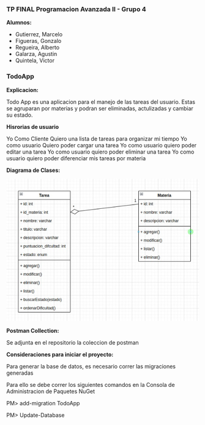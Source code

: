 ### TP FINAL Programacion Avanzada II - Grupo 4

**Alumnos:**
- Gutierrez, Marcelo
- Figueras, Gonzalo
- Regueira, Alberto
- Galarza, Agustin
- Quintela, Victor

### TodoApp

**Explicacion:**

Todo App es una aplicacion para el manejo de las tareas del usuario. 
Estas se agruparan por materias y podran ser eliminadas, actulizadas y cambiar su estado.

**Hisrorias de usuario**

Yo Como Cliente Quiero una lista de tareas para organizar mi tiempo
Yo como usuario Quiero poder cargar una tarea
Yo como usuario quiero poder editar una tarea
Yo como usuario quiero poder eliminar una tarea
Yo como usuario quiero poder diferenciar mis tareas por materia

**Diagrama de Clases:**

![Alt text](Diagrama.jpeg?raw=true "Diagrama de clases")

**Postman Collection:**

Se adjunta en el repositorio la coleccion de postman

**Consideraciones para iniciar el proyecto:**

Para generar la base de datos, es necesario correr las migraciones generadas

Para ello se debe correr los siguientes comandos en la Consola de Administracion de Paquetes NuGet

PM> add-migration TodoApp

PM> Update-Database
